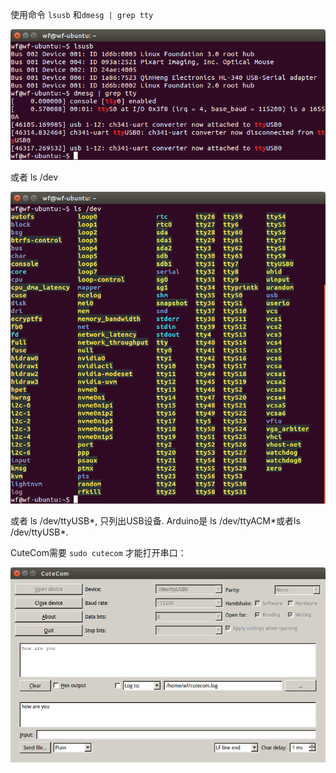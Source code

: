 使用命令 `lsusb` 和`dmesg | grep tty`

![](/assets/SerialPort.png)

或者 ls /dev

![](/assets/dev.png)

或者 ls /dev/ttyUSB\*, 只列出USB设备. Arduino是 ls /dev/ttyACM\*或者ls /dev/ttyUSB\*.

CuteCom需要 `sudo cutecom` 才能打开串口：

![](/assets/CuteCom.png)

